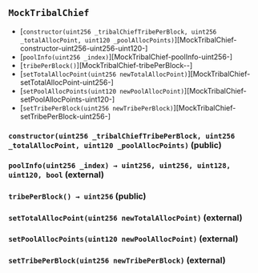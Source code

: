 ## <span id="MockTribalChief"></span> `MockTribalChief`



- [`constructor(uint256 _tribalChiefTribePerBlock, uint256 _totalAllocPoint, uint120 _poolAllocPoints)`][MockTribalChief-constructor-uint256-uint256-uint120-]
- [`poolInfo(uint256 _index)`][MockTribalChief-poolInfo-uint256-]
- [`tribePerBlock()`][MockTribalChief-tribePerBlock--]
- [`setTotalAllocPoint(uint256 newTotalAllocPoint)`][MockTribalChief-setTotalAllocPoint-uint256-]
- [`setPoolAllocPoints(uint120 newPoolAllocPoint)`][MockTribalChief-setPoolAllocPoints-uint120-]
- [`setTribePerBlock(uint256 newTribePerBlock)`][MockTribalChief-setTribePerBlock-uint256-]
### <span id="MockTribalChief-constructor-uint256-uint256-uint120-"></span> `constructor(uint256 _tribalChiefTribePerBlock, uint256 _totalAllocPoint, uint120 _poolAllocPoints)` (public)



### <span id="MockTribalChief-poolInfo-uint256-"></span> `poolInfo(uint256 _index) → uint256, uint256, uint128, uint120, bool` (external)



### <span id="MockTribalChief-tribePerBlock--"></span> `tribePerBlock() → uint256` (public)



### <span id="MockTribalChief-setTotalAllocPoint-uint256-"></span> `setTotalAllocPoint(uint256 newTotalAllocPoint)` (external)



### <span id="MockTribalChief-setPoolAllocPoints-uint120-"></span> `setPoolAllocPoints(uint120 newPoolAllocPoint)` (external)



### <span id="MockTribalChief-setTribePerBlock-uint256-"></span> `setTribePerBlock(uint256 newTribePerBlock)` (external)



